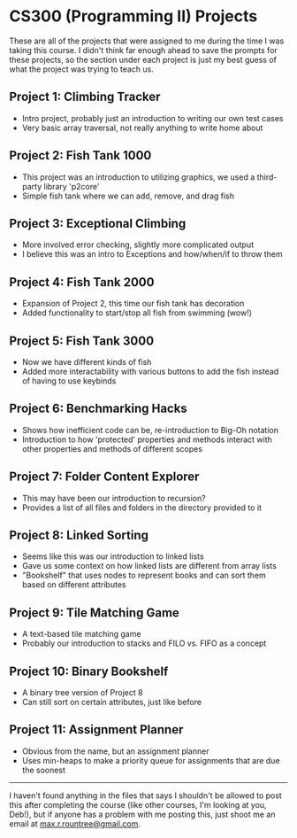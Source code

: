 # CS300 (Programming II) Projects

These are all of the projects that were assigned to me during the time I was taking this course. I didn't think far enough ahead to save the prompts for these projects, so the  section under each project is just my best guess of what the project was trying to teach us.

## Project 1: Climbing Tracker

- Intro project, probably just an introduction to writing our own test cases
- Very basic array traversal, not really anything to write home about

## Project 2: Fish Tank 1000

- This project was an introduction to utilizing graphics, we used a third-party library 'p2core'
- Simple fish tank where we can add, remove, and drag fish

## Project 3: Exceptional Climbing

- More involved error checking, slightly more complicated output
- I believe this was an intro to Exceptions and how/when/if to throw them

## Project 4: Fish Tank 2000

- Expansion of Project 2, this time our fish tank has decoration
- Added functionality to start/stop all fish from swimming (wow!)

## Project 5: Fish Tank 3000

- Now we have different kinds of fish
- Added more interactability with various buttons to add the fish instead of having to use keybinds

## Project 6: Benchmarking Hacks

- Shows how inefficient code can be, re-introduction to Big-Oh notation
- Introduction to how 'protected' properties and methods interact with other properties and methods of different scopes

## Project 7: Folder Content Explorer

- This may have been our introduction to recursion?
- Provides a list of all files and folders in the directory provided to it

## Project 8: Linked Sorting

- Seems like this was our introduction to linked lists
- Gave us some context on how linked lists are different from array lists
- "Bookshelf" that uses nodes to represent books and can sort them based on different attributes

## Project 9: Tile Matching Game

- A text-based tile matching game
- Probably our introduction to stacks and FILO vs. FIFO as a concept

## Project 10: Binary Bookshelf

- A binary tree version of Project 8
- Can still sort on certain attributes, just like before

## Project 11: Assignment Planner

- Obvious from the name, but an assignment planner
- Uses min-heaps to make a priority queue for assignments that are due the soonest

---

I haven't found anything in the files that says I shouldn't be allowed to post this after completing the course (like other courses, I'm looking at you, Deb!), but if anyone has a problem with me posting this, just shoot me an email at max.r.rountree@gmail.com.
